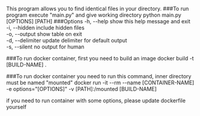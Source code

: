 This program allows you to find identical files in your directory. 
###To run program execute "main.py" and give working directory
python main.py [OPTIONS] [PATH]
###Options
  -h, --help            show this help message and exit\
  -i, --hidden          include hidden files\
  -o, --output          show table on exit\
  -d, --delimiter       update delimiter for default output\
  -s, --silent          no output for human




###To run docker container, first you need to build an image
docker build -t [BUILD-NAME] .

###To run docker container you need to run this command, inner directory must be named "mounted"
docker run -it --rm --name [CONTAINER-NAME] -e options="[OPTIONS]" -v [PATH]:/mounted [BUILD-NAME] 

if you need to run container with some options, please update dockerfile yourself